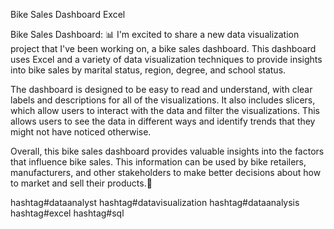 Bike Sales Dashboard Excel

Bike Sales Dashboard: 📊
I'm excited to share a new data visualization project that I've been working on, a bike sales dashboard. This dashboard uses Excel and a variety of data visualization techniques to provide insights into bike sales by marital status, region, degree, and school status. 

The dashboard is designed to be easy to read and understand, with clear labels and descriptions for all of the visualizations. It also includes slicers, which allow users to interact with the data and filter the visualizations. This allows users to see the data in different ways and identify trends that they might not have noticed otherwise.

Overall, this bike sales dashboard provides valuable insights into the factors that influence bike sales. This information can be used by bike retailers, manufacturers, and other stakeholders to make better decisions about how to market and sell their products.🌟

hashtag#dataanalyst hashtag#datavisualization hashtag#dataanalysis hashtag#excel hashtag#sql


